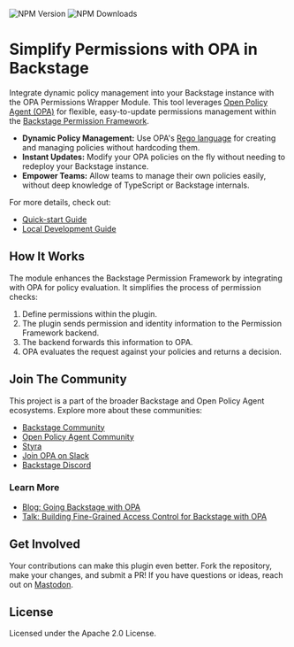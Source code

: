 ![NPM Version](https://img.shields.io/npm/v/%40parsifal-m%2Fplugin-permission-backend-module-opa-wrapper) ![NPM Downloads](https://img.shields.io/npm/dw/%40parsifal-m%2Fplugin-permission-backend-module-opa-wrapper)

# Simplify Permissions with OPA in Backstage

Integrate dynamic policy management into your Backstage instance with the OPA Permissions Wrapper Module. This tool leverages [Open Policy Agent (OPA)](https://github.com/open-policy-agent/opa) for flexible, easy-to-update permissions management within the [Backstage Permission Framework](https://backstage.io/docs/permissions/overview).

- **Dynamic Policy Management:** Use OPA's [Rego language](https://www.openpolicyagent.org/docs/latest/policy-language/) for creating and managing policies without hardcoding them.
- **Instant Updates:** Modify your OPA policies on the fly without needing to redeploy your Backstage instance.
- **Empower Teams:** Allow teams to manage their own policies easily, without deep knowledge of TypeScript or Backstage internals.

For more details, check out:

- [Quick-start Guide](/opa-permissions-wrapper-module/quick-start.md)
- [Local Development Guide](/opa-permissions-wrapper-module/local-development.md)

## How It Works

The module enhances the Backstage Permission Framework by integrating with OPA for policy evaluation. It simplifies the process of permission checks:

1. Define permissions within the plugin.
2. The plugin sends permission and identity information to the Permission Framework backend.
3. The backend forwards this information to OPA.
4. OPA evaluates the request against your policies and returns a decision.

## Join The Community

This project is a part of the broader Backstage and Open Policy Agent ecosystems. Explore more about these communities:

- [Backstage Community](https://backstage.io)
- [Open Policy Agent Community](https://www.openpolicyagent.org)
- [Styra](https://www.styra.com)
- [Join OPA on Slack](https://slack.openpolicyagent.org/)
- [Backstage Discord](https://discord.com/invite/MUpMjP2)

### Learn More

- [Blog: Going Backstage with OPA](https://www.styra.com/blog/going-backstage-with-opa/)
- [Talk: Building Fine-Grained Access Control for Backstage with OPA](https://www.youtube.com/watch?v=N0n_czYo_kE&list=PLj6h78yzYM2P4KPyeDFexAVm6ZvfAWMU8&index=15&ab_channel=CNCF%5BCloudNativeComputingFoundation%5D)

## Get Involved

Your contributions can make this plugin even better. Fork the repository, make your changes, and submit a PR! If you have questions or ideas, reach out on [Mastodon](https://hachyderm.io/@parcifal).

## License

Licensed under the Apache 2.0 License.
